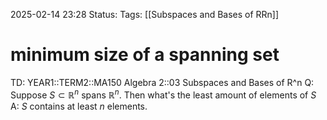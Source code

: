 2025-02-14 23:28
Status: 
Tags: [[Subspaces and Bases of RRn]]
# minimum size of a spanning set

TD: YEAR1::TERM2::MA150 Algebra 2::03 Subspaces and Bases of R^n 
Q: Suppose $S \subset \mathbb{R}^n$ spans $\mathbb{R}^n$. Then what's the least amount of elements of $S$
A: $S$ contains at least $n$ elements.
<!--ID: 1739575750753-->
